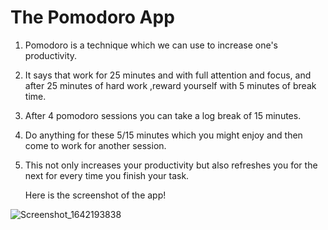 # The Pomodoro App

1) Pomodoro is a technique which we can use to increase one's productivity.
2) It says that work for 25 minutes and with full attention and focus, and after
   25 minutes of hard work ,reward yourself with 5 minutes of break time.
3) After 4 pomodoro sessions you can take a log break of 15 minutes.
4) Do anything for these 5/15 minutes which you might enjoy and then come to work for
   another session.
5) This not only increases your productivity but also refreshes you for the next
   for every time you finish your task.
   
   Here is the screenshot of the app!
   
![Screenshot_1642193838](https://user-images.githubusercontent.com/72007804/149584177-130f54ab-7a6c-4c74-a53b-fa7f8e24fb7b.png)

